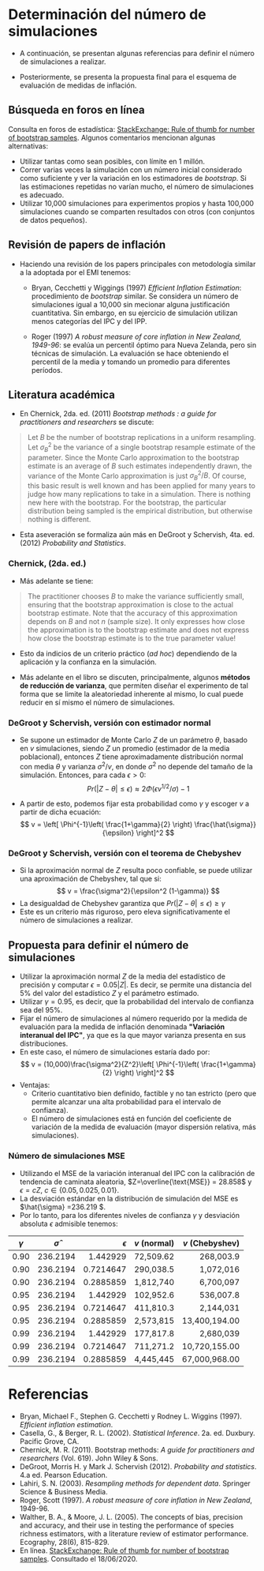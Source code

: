 # Determinación del número de simulaciones

- A continuación, se presentan algunas referencias para definir el número de simulaciones a realizar.

- Posteriormente, se presenta la propuesta final para el esquema de evaluación de medidas de inflación.

 
## Búsqueda en foros en línea
Consulta en foros de estadística: [StackExchange: Rule of thumb for number of bootstrap samples](https://stats.stackexchange.com/questions/86040/rule-of-thumb-for-number-of-bootstrap-samples). Algunos comentarios mencionan algunas alternativas:

- Utilizar tantas como sean posibles, con límite en 1 millón.
- Correr varias veces la simulación con un número inicial considerado como suficiente y ver la variación en los estimadores de *bootstrap*. Si las estimaciones repetidas no varían mucho, el número de simulaciones es adecuado. 
- Utilizar 10,000 simulaciones para experimentos propios y hasta 100,000 simulaciones cuando se comparten resultados con otros (con conjuntos de datos pequeños).




## Revisión de papers de inflación
- Haciendo una revisión de los papers principales con metodología similar a la adoptada por el EMI tenemos: 

  - Bryan, Cecchetti y Wiggings (1997) *Efficient Inflation Estimation*: procedimiento de *bootstrap* similar. Se considera un número de simulaciones igual a 10,000 sin mecionar alguna justificación cuantitativa. Sin embargo, en su ejercicio de simulación utilizan menos categorías del IPC y del IPP.

  - Roger (1997) *A robust measure of core inflation in New Zealand, 1949-96*: se evalúa un percentil óptimo para Nueva Zelanda, pero sin técnicas de simulación. La evaluación se hace obteniendo el percentil de la media y tomando un promedio para diferentes períodos. 



<!-- 
_footer: ''
-->

## Literatura académica

- En Chernick, 2da. ed. (2011) *Bootstrap methods : a guide for practitioners and researchers* se discute: 

> Let $B$ be the number of bootstrap replications in a uniform resampling. Let $\sigma_{B}^2$ be the variance of a single bootstrap resample estimate of the parameter. Since the Monte Carlo approximation to the bootstrap estimate is an average of $B$ such estimates independently drawn, the variance of the Monte Carlo approximation is just $\sigma_{B}^2/B$. 
Of course, this basic result is well known and has been applied for many years to judge how many replications to take in a simulation. There is nothing new here with the bootstrap. For the bootstrap, the particular distribution being sampled is the empirical distribution, but otherwise nothing is different.

- Esta aseveración se formaliza aún más en DeGroot y Schervish, 4ta. ed. (2012) *Probability and Statistics*.

 
### Chernick, (2da. ed.)
- Más adelante se tiene: 
>  The practitioner chooses $B$ to make the variance sufficiently small, ensuring that the bootstrap approximation is close to the actual bootstrap estimate. Note that the accuracy of this approximation depends on $B$ and not $n$ (sample size). It only expresses how close the approximation is to the bootstrap estimate and does not express how close the bootstrap estimate is to the true parameter value!

- Esto da indicios de un criterio práctico (*ad hoc*) dependiendo de la aplicación y la confianza en la simulación.

- Más adelante en el libro se discuten, principalmente, algunos **métodos de reducción de varianza**, que permiten diseñar el experimento de tal forma que se limite la aleatoriedad inherente al mismo, lo cual puede reducir en sí mismo el número de simulaciones.

 
### DeGroot y Schervish, versión con estimador normal
- Se supone un estimador de Monte Carlo $Z$ de un parámetro $\theta$, basado en $v$ simulaciones, siendo $Z$ un promedio (estimador de la media poblacional), entonces $Z$ tiene aproximadamente distribución normal con media $\theta$ y varianza $\sigma^2/v$, en donde $\sigma^2$ no depende del tamaño de la simulación. Entonces, para cada $\epsilon > 0$: 
$$ Pr(|Z-\theta| \leq \epsilon) \approx 2\Phi(\epsilon v^{1/2} / \sigma) -1 $$

- A partir de esto, podemos fijar esta probabilidad como $\gamma$ y escoger $v$ a partir de dicha ecuación: 
$$ v = \left[ \Phi^{-1}\left( \frac{1+\gamma}{2} \right) \frac{\hat{\sigma}}{\epsilon} \right]^2 $$

 
### DeGroot y Schervish, versión con el teorema de Chebyshev
- Si la aproximación normal de $Z$ resulta poco confiable, se puede utilizar una aproximación de Chebyshev, tal que si: 
$$ v = \frac{\sigma^2}{\epsilon^2 (1-\gamma)} $$
- La desigualdad de Chebyshev garantiza que $Pr(|Z-\theta| \leq \epsilon) \geq \gamma$
- Este es un criterio más riguroso, pero eleva significativamente el número de simulaciones a realizar. 


<!-- ## Número de simulaciones con diferentes estadísticos 

### Número de simulaciones RMSE
- Utilizando el RMSE, $Z=\overline{\text{RMSE}} = 1.62$ de la variación interanual del IPC.

| $\gamma$ | $\hat{\sigma}$ | $\epsilon$ | $v$ (normal) | $v$ (Chebyshev) |
|:--------:|:--------------:|-----------:|-------------:|----------------:|
|   0.9    |     1.582      |       0.05 |     2,708.49 |       10,010.90 |
|   0.9    |     1.582      |       0.01 |    67,712.29 |      250,272.40 |
|   0.95   |     1.582      |       0.05 |     3,845.64 |       20,021.79 |
|   0.95   |     1.582      |       0.01 |    96,141.11 |      500,544.80 |
|   0.99   |     1.582      |       0.05 |     6,642.13 |      100,108.96 |
|   0.99   |     1.582      |       0.01 |   166,053.15 |    2,502,724.00 |

 

### Número de simulaciones MAE
- Utilizando el MAE, $Z=\overline{\text{MAE}} = 1.17$ de la variación interanual del IPC.

| $\gamma$ | $\hat{\sigma}$ | $\epsilon$ | $v$ (normal) | $v$ (Chebyshev) |
|:--------:|:--------------:|-----------:|-------------:|----------------:|
|   0.9    |     0.973      |       0.05 |     1,024.57 |        3,786.92 |
|   0.9    |     0.973      |       0.01 |    25,614.16 |       94,672.90 |
|   0.95   |     0.973      |       0.05 |     1,454.73 |        7,573.83 |
|   0.95   |     0.973      |       0.01 |    36,368.20 |      189,345.80 |
|   0.99   |     0.973      |       0.05 |     2,512.58 |       37,869.16 |
|   0.99   |     0.973      |       0.01 |    62,814.49 |      946,729.00 |

 

### Número de simulaciones MSE
- Utilizando el MSE, $Z=\overline{\text{MSE}} = 5.14$ de la variación interanual del IPC.

| $\gamma$ | $\hat{\sigma}$ | $\epsilon$ |  $v$ (normal) | $v$ (Chebyshev) |
|:--------:|:--------------:|-----------:|--------------:|----------------:|
|   0.9    |     27.92      |       0.05 |    843,617.02 |    3,118,105.60 |
|   0.9    |     27.92      |       0.01 | 21,090,425.49 |   77,952,640.00 |
|   0.95   |     27.92      |       0.05 |  1,197,807.43 |    6,236,211.20 |
|   0.95   |     27.92      |       0.01 | 29,945,185.65 |  155,905,280.00 |
|   0.99   |     27.92      |       0.05 |  2,068,830.82 |   31,181,056.00 |
|   0.99   |     27.92      |       0.01 | 51,720,770.62 |  779,526,400.00 | -->



 
## Propuesta para definir el número de simulaciones
- Utilizar la aproximación normal $Z$ de la media del estadístico de precisión y computar $\epsilon = 0.05|Z|$. Es decir, se permite una distancia del 5% del valor del estadístico $Z$ y el parámetro estimado.
- Utilizar $\gamma = 0.95$, es decir, que la probabilidad del intervalo de confianza sea del 95%.
- Fijar el número de simulaciones al número requerido por la medida de evaluación para la medida de inflación denominada **"Variación interanual del IPC"**, ya que es la que mayor varianza presenta en sus distribuciones.  
- En este caso, el número de simulaciones estaría dado por:
$$ v = (10,000)\frac{\sigma^2}{Z^2}\left[ \Phi^{-1}\left( \frac{1+\gamma}{2} \right) \right]^2 $$
- Ventajas: 
  - Criterio cuantitativo bien definido, factible y no tan estricto (pero que permite alcanzar una alta probabilidad para el intervalo de confianza). 
  - El número de simulaciones está en función del coeficiente de variación de la medida de evaluación (mayor dispersión relativa, más simulaciones). 


 
<!--  Estos números corresponden a los obtenidos con los estadísticos de la variación interanual del IPC utilizando la caminata aleatoria con factor multiplicativo

### Número de simulaciones MAE
- Utilizando el MAE, $Z=1.77$ y $\epsilon=cZ$, $c \in \lbrace0.05, 0.025, 0.01\rbrace$

| $\gamma$ | $\hat{\sigma}$ | $\epsilon$ |  $v$ (normal) | $v$ (Chebyshev) |
|:|:|--:|--:|-:|
|     0.95 |          0.973 |       0.01 | **26,567.47** |      138,319.67 |
|     0.95 |          0.973 |       0.03 |  **4,250.79** |       22,131.15 |
|     0.95 |          0.973 |       0.06 |  **1,062.70** |        5,532.79 |


 

### Número de simulaciones RMSE
- Utilizando el RMSE, $Z=1.62$ y $\epsilon=cZ$, $c \in \lbrace0.05, 0.025, 0.01\rbrace$

| $\gamma$ | $\hat{\sigma}$ | $\epsilon$ |  $v$ (normal) | $v$ (Chebyshev) |
|:|:|--:|--:|-:|
|     0.95 |          1.582 |       0.08 |  **1,465.34** |        7,629.09 |
|     0.95 |          1.582 |       0.04 |  **5,861.37** |       30,516.37 |
|     0.95 |          1.582 |       0.02 | **36,633.56** |      190,727.33 |



### Número de simulaciones MSE
- Utilizando el MSE, $Z=5.14$ y $\epsilon=cZ$, $c \in \lbrace0.05, 0.025, 0.01\rbrace$

| $\gamma$ | $\hat{\sigma}$ | $\epsilon$ |     $v$ (normal) | $v$ (Chebyshev) |
|:|:|--:|--:|-:|
|     0.95 |          27.92 |       0.26 |    **45,337.83** |      236,044.88 |
|     0.95 |          27.92 |       0.13 |   **181,351.33** |      944,179.50 |
|     0.95 |          27.92 |       0.05 | **1,133,445.84** |    5,901,121.89 |

-->

### Número de simulaciones MSE
- Utilizando el MSE de la variación interanual del IPC con la calibración de tendencia de caminata aleatoria, $Z=\overline{\text{MSE}} = 28.858$ y $\epsilon=cZ$, $c \in \lbrace0.05, 0.025, 0.01\rbrace$. 
- La desviación estándar en la distribución de simulación del MSE es $\hat{\sigma} =236.219 $. 
- Por lo tanto, para los diferentes niveles de confianza $\gamma$ y desviación absoluta $\epsilon$ admisible tenemos: 

| $\gamma$ | $\hat{\sigma}$ | $\epsilon$ | $v$ (normal) | $v$ (Chebyshev) |
|:--------:|:--------------:|-----------:|-------------:|----------------:|
|   0.90   |    236.2194    |   1.442929 |    72,509.62 |       268,003.9 |
|   0.90   |    236.2194    |  0.7214647 |    290,038.5 |       1,072,016 |
|   0.90   |    236.2194    |  0.2885859 |    1,812,740 |       6,700,097 |
|   0.95   |    236.2194    |   1.442929 |    102,952.6 |       536,007.8 |
|   0.95   |    236.2194    |  0.7214647 |    411,810.3 |       2,144,031 |
|   0.95   |    236.2194    |  0.2885859 |    2,573,815 |   13,400,194.00 |
|   0.99   |    236.2194    |   1.442929 |    177,817.8 |       2,680,039 |
|   0.99   |    236.2194    |  0.7214647 |    711,271.2 |   10,720,155.00 |
|   0.99   |    236.2194    |  0.2885859 |    4,445,445 |   67,000,968.00 |

# Referencias

- Bryan, Michael F., Stephen G. Cecchetti y Rodney L. Wiggins (1997). *Efficient inflation estimation*.
- Casella, G., & Berger, R. L. (2002). *Statistical Inference*. 2a. ed. Duxbury. Pacific Grove, CA.
- Chernick, M. R. (2011). Bootstrap methods: *A guide for practitioners and researchers* (Vol. 619). John Wiley & Sons.
- DeGroot, Morris H. y Mark J. Schervish (2012). *Probability and statistics*. 4.a ed. Pearson Education.
- Lahiri, S. N. (2003). *Resampling methods for dependent data*. Springer Science & Business Media.
- Roger, Scott (1997). *A robust measure of core inflation in New Zealand*, 1949-96.
- Walther, B. A., & Moore, J. L. (2005). The concepts of bias, precision and accuracy, and their use in testing the performance of species richness estimators, with a literature review of estimator performance. Ecography, 28(6), 815-829.
- En línea. [StackExchange: Rule of thumb for number of bootstrap samples](https://stats.stackexchange.com/questions/86040/rule-of-thumb-for-number-of-bootstrap-samples). Consultado el 18/06/2020.